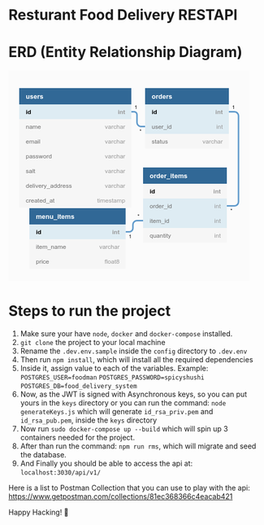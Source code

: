 # Resturant Food Delivery RESTAPI
# ERD (Entity Relationship Diagram)
![Alt text](/images/ERD.png "ERD")

# Steps to run the project
1.  Make sure your have `node`, `docker` and `docker-compose` installed. 
2. `git clone` the project to your local machine 
3.  Rename the `.dev.env.sample` inside the `config` directory to `.dev.env`
4. Then run `npm install`, which will install all the required dependencies 
5. Inside it, assign value to each of the variables. 
     Example: 
     `POSTGRES_USER=foodman`
     `POSTGRES_PASSWORD=spicyshushi`
     `POSTGRES_DB=food_delivery_system`
6. Now, as the JWT is signed with Asynchronous keys, so you can put yours in the `keys` directory or you can run the command: `node generateKeys.js` which will generate `id_rsa_priv.pem` and `id_rsa_pub.pem`,  inside the `keys` directory 
7. Now run `sudo docker-compose up --build` which will spin up 3 containers needed for the project.
8. After than run the command: `npm run rms`, which will migrate and seed the database.
9. And Finally you should be able to access the api at: `localhost:3030/api/v1/`

Here is a list to Postman Collection that you can use to play with the api: https://www.getpostman.com/collections/81ec368366c4eacab421

Happy Hacking! :tada:

